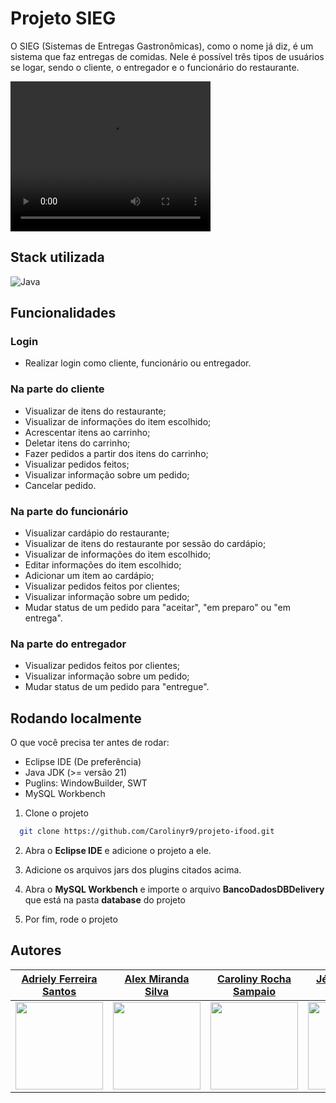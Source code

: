 # Projeto SIEG

O SIEG (Sistemas de Entregas Gastronômicas), como o nome já diz, é um sistema que faz entregas de comidas. Nele é possível três tipos de usuários se logar, sendo o cliente, o entregador e o funcionário do restaurante.

<video src="documentacao/projetoSIEGvideo.mp4" width="320" height="240" controls autoplay></video>

## Stack utilizada

![Java](https://img.shields.io/badge/Java-ED8B00?style=for-the-badge&logo=openjdk&logoColor=white)

## Funcionalidades

<h3>Login</h3>

* Realizar login como cliente, funcionário ou entregador.

<h3>Na parte do cliente</h3>

* Visualizar de itens do restaurante;
* Visualizar de informações do item escolhido;
* Acrescentar itens ao carrinho;
* Deletar itens do carrinho;
* Fazer pedidos a partir dos itens do carrinho;
* Visualizar pedidos feitos;
* Visualizar informação sobre um pedido;
* Cancelar pedido.

<h3>Na parte do funcionário</h3>

* Visualizar cardápio do restaurante;
* Visualizar de itens do restaurante por sessão do cardápio;
* Visualizar de informações do item escolhido;
* Editar informações do item escolhido;
* Adicionar um item ao cardápio;
* Visualizar pedidos feitos por clientes;
* Visualizar informação sobre um pedido;
* Mudar status de um pedido para "aceitar", "em preparo" ou "em entrega".

<h3>Na parte do entregador</h3>

* Visualizar pedidos feitos por clientes;
* Visualizar informação sobre um pedido;
* Mudar status de um pedido para "entregue".

## Rodando localmente

O que você precisa ter antes de rodar:

* Eclipse IDE (De preferência)
* Java JDK (>= versão 21) 
* Puglins: WindowBuilder, SWT
* MySQL Workbench

1. Clone o projeto

```bash
  git clone https://github.com/Carolinyr9/projeto-ifood.git
```

2. Abra o **Eclipse IDE** e adicione o projeto a ele.

3. Adicione os arquivos jars dos plugins citados acima.

4. Abra o **MySQL Workbench** e importe o arquivo **BancoDadosDBDelivery** que está na pasta **database** do projeto

5. Por fim, rode o projeto 

## Autores
| [Adriely Ferreira Santos](https://www.linkedin.com/in/adriely-ferreira-santos-4b2831257/) | [Alex Miranda Silva](https://www.linkedin.com/in/alex-miranda-8878561a1/) | [Caroliny Rocha Sampaio](https://www.linkedin.com/in/caroliny-rocha-sampaio/) | [Jéssica Bueno Ramos](https://www.linkedin.com/in/jessica-bueno-ramos-275315150/) | 
|:--:|:----:|:----:|:----:|
| <img width="140px" src="https://media.licdn.com/dms/image/v2/D4D03AQFwAjfYROy6bQ/profile-displayphoto-shrink_400_400/profile-displayphoto-shrink_400_400/0/1719761742783?e=1729728000&v=beta&t=aFd9hpg36EcX1eZdS9adz1t3kn6npUkRBfg5uFTNFX4" /> | <img width="140px" src="https://media.licdn.com/dms/image/v2/D4D03AQGWYpbQazyjjQ/profile-displayphoto-shrink_400_400/profile-displayphoto-shrink_400_400/0/1688527886483?e=1729728000&v=beta&t=1afiDfQMZJgSLp_Ctjk6x37B2xCuaGL_wCAZj46wTZA" /> | <img width="140px" src="https://media.licdn.com/dms/image/v2/D4D03AQFwdxZ2nVGpgw/profile-displayphoto-shrink_400_400/profile-displayphoto-shrink_400_400/0/1701464799453?e=1729728000&v=beta&t=jUcXwrgsNHMasNwfxFAQfyPCv7Xzc3r8islczB2wk7g" /> | <img width="140px" src="https://media.licdn.com/dms/image/v2/D4D03AQEUbHQf8Kx8aA/profile-displayphoto-shrink_400_400/profile-displayphoto-shrink_400_400/0/1706197354963?e=1729728000&v=beta&t=hPhmR8Wvk-LwuajymfB-OpXo5pdeCgqizKlW9MxWvLI" /> | 





